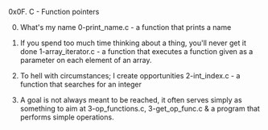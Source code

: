 0x0F. C - Function pointers

0. What's my name
0-print_name.c -  a function that prints a name

1. If you spend too much time thinking about a thing, you'll never get it done
1-array_iterator.c - a function that executes a function given as a parameter on each element of an array.

2. To hell with circumstances; I create opportunities
2-int_index.c - a function that searches for an integer

3. A goal is not always meant to be reached, it often serves simply as something to aim at
3-op_functions.c, 3-get_op_func.c  & a program that performs simple operations.
